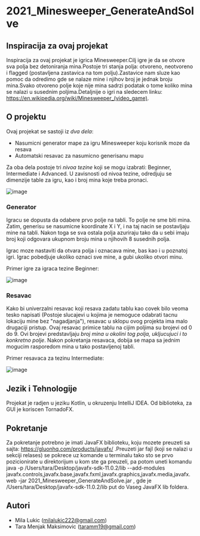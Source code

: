 # 2021_Minesweeper_GenerateAndSolve

## Inspiracija za ovaj projekat

Inspiracija za ovaj projekat je igrica Minesweeper.Cilj igre je da se otvore sva polja bez detoniranja mina.Postoje tri stanja polja: otvoreno, neotvoreno i flagged (postavljena zastavica na tom polju).Zastavice nam sluze kao pomoc da odredimo gde se nalaze mine i njihov broj je jednak broju mina.Svako otvoreno polje koje nije mina sadrzi podatak o tome koliko mina se nalazi u susednim poljima.Detaljnije o igri na sledecem linku: https://en.wikipedia.org/wiki/Minesweeper_(video_game).

## O projektu

Ovaj projekat se sastoji iz *dva dela*:
* Nasumicni generator mape za igru Minesweeper koju korisnik moze da resava
* Automatski resavac za nasumicno generisanu mapu

Za oba dela postoje tri *nivoa tezine* koji se mogu izabrati: Beginner, Intermediate i Advanced. U zavisnosti od nivoa tezine, odredjuju se dimenzije table za igru, kao i broj mina koje treba pronaci.

![image](https://user-images.githubusercontent.com/80039017/118365430-157df000-b59d-11eb-8aad-cef1e1080048.png)

### Generator

Igracu se dopusta da odabere prvo polje na tabli. To polje ne sme biti mina. Zatim, generisu se nasumicne koordinate X i Y, i na taj nacin se postavljaju mine na tabli. Nakon toga se sva ostala polja azuriraju tako da u sebi imaju broj koji odgovara ukupnom broju mina u njihovih 8 susednih polja.

Igrac moze nastaviti da otvara polja i oznacava mine, bas kao i u poznatoj igri. Igrac pobedjuje ukoliko oznaci sve mine, a gubi ukoliko otvori minu.

Primer igre za igraca tezine Beginner:

![image](https://user-images.githubusercontent.com/80039017/118365942-fe400200-b59e-11eb-9e30-73036e32c6d7.png)

### Resavac

Kako bi univerzalni resavac koji resava zadatu tablu kao covek bilo veoma tesko napisati (Postoje slucajevi u kojima je nemoguce odabrati tacnu lokaciju mine bez "nagadjanja"), resavac u sklopu ovog projekta ima malo drugaciji pristup.
Ovaj resavac primice tablu na cijim poljima su brojevi od 0 do 9. Ovi brojevi predstavljaju *broj mina u okolini tog polja, ukljucujuci i to konkretno polje*.
Nakon pokretanja resavaca, dobija se mapa sa jednim mogucim rasporedom mina u tako postavljenoj tabli.

Primer resavaca za tezinu Intermediate:

![image](https://user-images.githubusercontent.com/80039017/118367066-2892bf00-b5a1-11eb-8333-4d7b5f6129bd.png)

## Jezik i Tehnologije

Projekat je radjen u jeziku Kotlin, u okruzenju IntelliJ IDEA. Od biblioteka, za GUI je koriscen TornadoFX.

## Pokretanje

Za pokretanje potrebno je imati JavaFX biblioteku, koju mozete preuzeti sa sajta: https://gluonhq.com/products/javafx/ .Preuzeti jar fajl (koji se nalazi u sekciji relases) se pokrece uz komande u terminalu tako sto se prvo pozicionirate u direktorijum u kom ste ga preuzeli, pa potom uneti komandu java -p /Users/tara/Desktop/javafx-sdk-11.0.2/lib --add-modules javafx.controls,javafx.base,javafx.fxml,javafx.graphics,javafx.media,javafx.web -jar 2021_Minesweeper_GenerateAndSolve.jar , gde je /Users/tara/Desktop/javafx-sdk-11.0.2/lib put do Vaseg JavaFX lib foldera.

## Autori
* Mila Lukic (milalukic222@gmail.com)
* Tara Menjak Maksimovic (taramm19@gmail.com)
